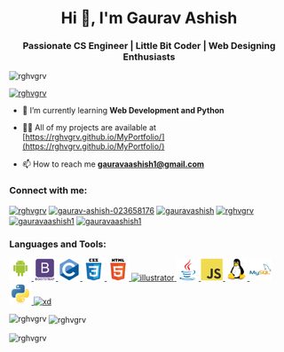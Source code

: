 <h1 align="center">Hi 👋, I'm Gaurav Ashish</h1>
<h3 align="center">Passionate CS Engineer | Little Bit Coder | Web Designing Enthusiasts</h3>

<p align="left"> <img src="https://komarev.com/ghpvc/?username=rghvgrv&label=Profile%20views&color=0e75b6&style=flat" alt="rghvgrv" /> </p>

<p align="left"> <a href="https://twitter.com/rghvgrv" target="blank"><img src="https://img.shields.io/twitter/follow/rghvgrv?logo=twitter&style=for-the-badge" alt="rghvgrv" /></a> </p>

- 🌱 I’m currently learning **Web Development and Python**

- 👨‍💻 All of my projects are available at [https://rghvgrv.github.io/MyPortfolio/](https://rghvgrv.github.io/MyPortfolio/)

- 📫 How to reach me **gauravaashish1@gmail.com**

<h3 align="left">Connect with me:</h3>
<p align="left">
<a href="https://twitter.com/rghvgrv" target="blank"><img align="center" src="https://raw.githubusercontent.com/rahuldkjain/github-profile-readme-generator/master/src/images/icons/Social/twitter.svg" alt="rghvgrv" height="30" width="40" /></a>
<a href="https://linkedin.com/in/gaurav-ashish-023658176" target="blank"><img align="center" src="https://raw.githubusercontent.com/rahuldkjain/github-profile-readme-generator/master/src/images/icons/Social/linked-in-alt.svg" alt="gaurav-ashish-023658176" height="30" width="40" /></a>
<a href="https://www.behance.net/gauravashish" target="blank"><img align="center" src="https://raw.githubusercontent.com/rahuldkjain/github-profile-readme-generator/master/src/images/icons/Social/behance.svg" alt="gauravashish" height="30" width="40" /></a>
<a href="https://www.codechef.com/users/rghvgrv" target="blank"><img align="center" src="https://cdn.jsdelivr.net/npm/simple-icons@3.1.0/icons/codechef.svg" alt="rghvgrv" height="30" width="40" /></a>
<a href="https://www.hackerrank.com/gauravaashish1" target="blank"><img align="center" src="https://raw.githubusercontent.com/rahuldkjain/github-profile-readme-generator/master/src/images/icons/Social/hackerrank.svg" alt="gauravaashish1" height="30" width="40" /></a>
<a href="https://auth.geeksforgeeks.org/user/gauravaashish1" target="blank"><img align="center" src="https://raw.githubusercontent.com/rahuldkjain/github-profile-readme-generator/master/src/images/icons/Social/geeks-for-geeks.svg" alt="gauravaashish1" height="30" width="40" /></a>
</p>

<h3 align="left">Languages and Tools:</h3>
<p align="left"> <a href="https://developer.android.com" target="_blank"> <img src="https://raw.githubusercontent.com/devicons/devicon/master/icons/android/android-original-wordmark.svg" alt="android" width="40" height="40"/> </a> <a href="https://getbootstrap.com" target="_blank"> <img src="https://raw.githubusercontent.com/devicons/devicon/master/icons/bootstrap/bootstrap-plain-wordmark.svg" alt="bootstrap" width="40" height="40"/> </a> <a href="https://www.cprogramming.com/" target="_blank"> <img src="https://raw.githubusercontent.com/devicons/devicon/master/icons/c/c-original.svg" alt="c" width="40" height="40"/> </a> <a href="https://www.w3schools.com/css/" target="_blank"> <img src="https://raw.githubusercontent.com/devicons/devicon/master/icons/css3/css3-original-wordmark.svg" alt="css3" width="40" height="40"/> </a> <a href="https://www.w3.org/html/" target="_blank"> <img src="https://raw.githubusercontent.com/devicons/devicon/master/icons/html5/html5-original-wordmark.svg" alt="html5" width="40" height="40"/> </a> <a href="https://www.adobe.com/in/products/illustrator.html" target="_blank"> <img src="https://www.vectorlogo.zone/logos/adobe_illustrator/adobe_illustrator-icon.svg" alt="illustrator" width="40" height="40"/> </a> <a href="https://www.java.com" target="_blank"> <img src="https://raw.githubusercontent.com/devicons/devicon/master/icons/java/java-original.svg" alt="java" width="40" height="40"/> </a> <a href="https://developer.mozilla.org/en-US/docs/Web/JavaScript" target="_blank"> <img src="https://raw.githubusercontent.com/devicons/devicon/master/icons/javascript/javascript-original.svg" alt="javascript" width="40" height="40"/> </a> <a href="https://www.linux.org/" target="_blank"> <img src="https://raw.githubusercontent.com/devicons/devicon/master/icons/linux/linux-original.svg" alt="linux" width="40" height="40"/> </a> <a href="https://www.mysql.com/" target="_blank"> <img src="https://raw.githubusercontent.com/devicons/devicon/master/icons/mysql/mysql-original-wordmark.svg" alt="mysql" width="40" height="40"/> </a> <a href="https://www.python.org" target="_blank"> <img src="https://raw.githubusercontent.com/devicons/devicon/master/icons/python/python-original.svg" alt="python" width="40" height="40"/> </a> <a href="https://www.adobe.com/products/xd.html" target="_blank"> <img src="https://cdn.worldvectorlogo.com/logos/adobe-xd.svg" alt="xd" width="40" height="40"/> </a> </p>

<p><img align="left" src="https://github-readme-stats.vercel.app/api/top-langs?username=rghvgrv&show_icons=true&theme=highcontrast&locale=en&layout=compact" alt="rghvgrv" /></p>

<p>&nbsp;<img align="center" src="https://github-readme-stats.vercel.app/api?username=rghvgrv&show_icons=true&theme=highcontrast&locale=en" alt="rghvgrv" /></p>

<p><img align="center" src="https://github-readme-streak-stats.herokuapp.com/?user=rghvgrv&theme=highcontrast" alt="rghvgrv" /></p>
